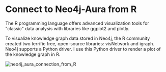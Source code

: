 # Connect to Neo4j-Aura from R

The R programming language offers advanced visualization tools for "classic" data analysis with libraries like ggplot2 and plotly.

To visualize knowledge graph data stored in Neo4j, the R community created two terrific free, open-source libraries:  visNetwork and igraph.  Neo4j supports a Python driver.  I use this Python driver to render a plot of the knowledge graph in R.

![neo4j_aura_connection_from_R](https://user-images.githubusercontent.com/42014739/176001364-b6581095-0d18-4767-b10b-3aaa24c87da6.png)
